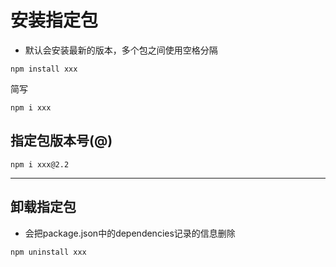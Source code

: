 # 安装指定包
* 默认会安装最新的版本，多个包之间使用空格分隔
```
npm install xxx
```
简写
```
npm i xxx
```
## 指定包版本号(@)
```
npm i xxx@2.2
```
---
## 卸载指定包
* 会把package.json中的dependencies记录的信息删除
```
npm uninstall xxx
```